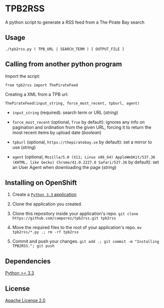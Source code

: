 TPB2RSS
=======

A python script to generate a RSS feed from a The Pirate Bay search

Usage
-----

```
./tpb2rss.py ( TPB_URL | SEARCH_TERM ) [ OUTPUT_FILE ]
```

Calling from another python program
-----------------------------------

Import the script:

```
from tpb2rss import ThePirateFeed
```

Creating a XML from a TPB url:

```
ThePirateFeed(input_string, force_most_recent, tpburl, agent)
```

- `input_string` (required): search term or URL (*string*)

- `force_most_recent` (optional, `True` by default): ignores any info on pagination and ordination from the given URL, forcing it to return the most recent items by upload date (*boolean*)

- `tpburl` (optional, `https://thepiratebay.se` by default): set a mirror to use (*string*)

- `agent` (optional, `Mozilla/5.0 (X11; Linux x86_64) AppleWebKit/537.36 (KHTML, like Gecko) Chrome/41.0.2227.0 Safari/537.36` by default): set an User Agent when downloading the page (*string*)

Installing on OpenShift
-----------------------

1. Create a [`Python 3.3` application](https://openshift.redhat.com/app/console/application_type/cart!python-3.3)

2. Clone the application you created.

3. Clone this repository inside your application's repo.
`git clone https://github.com/camporez/tpb2rss.git tpb2rss`

4. Move the required files to the root of your application's repo.
`mv tpb2rss/*.py .; rm -rf tpb2rss`

5. Commit and push your changes.
`git add .; git commit -m "Installing TPB2RSS."; git push`

Dependencies
------------

[Python >= 3.3](http://docs.python.org/3/)

License
-------

[Apache License 2.0](https://github.com/camporez/tpb2rss/raw/master/LICENSE)
